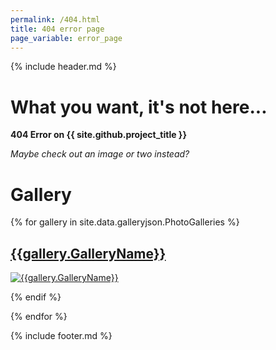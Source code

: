 ```yaml
---
permalink: /404.html
title: 404 error page
page_variable: error_page
---
```


{% include header.md %}


# What you want, it's not here...

**404 Error on  {{ site.github.project_title }}**
 
*Maybe check out an image or two instead?*


# Gallery

{% for gallery in site.data.galleryjson.PhotoGalleries %}

## [{{gallery.GalleryName}}]({{gallery.FullDirectoryPath}})

  [![{{gallery.GalleryName}}](./{{gallery.ImageThumbnail}})]({{gallery.GalleryIndexHTMLFile}})

{% endif %}
  
{% endfor %}

{% include footer.md %}
